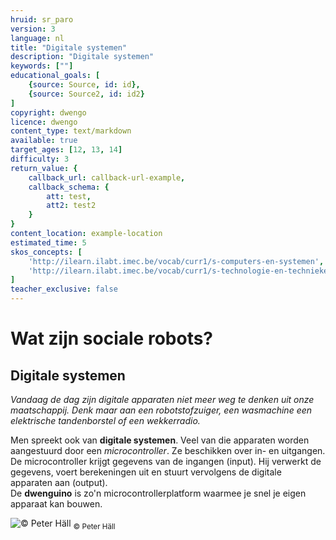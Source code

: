 ```yaml
---
hruid: sr_paro
version: 3
language: nl
title: "Digitale systemen"
description: "Digitale systemen"
keywords: [""]
educational_goals: [
    {source: Source, id: id}, 
    {source: Source2, id: id2}
]
copyright: dwengo
licence: dwengo
content_type: text/markdown
available: true
target_ages: [12, 13, 14]
difficulty: 3
return_value: {
    callback_url: callback-url-example,
    callback_schema: {
        att: test,
        att2: test2
    }
}
content_location: example-location
estimated_time: 5
skos_concepts: [
    'http://ilearn.ilabt.imec.be/vocab/curr1/s-computers-en-systemen', 
    'http://ilearn.ilabt.imec.be/vocab/curr1/s-technologie-en-technieken'
]
teacher_exclusive: false
---
```


# Wat zijn sociale robots?
## Digitale systemen

*Vandaag de dag zijn digitale apparaten niet meer weg te denken uit onze maatschappij. Denk maar aan een robotstofzuiger, een wasmachine een elektrische tandenborstel of een wekkerradio.*

Men spreekt ook van **digitale systemen**. Veel van die apparaten worden aangestuurd door een *microcontroller*. Ze beschikken over in- en uitgangen.  
De microcontroller krijgt gegevens van de ingangen (input). Hij verwerkt de gegevens, voert berekeningen uit en stuurt vervolgens de digitale apparaten aan (output).  
De **dwenguino** is zo'n microcontrollerplatform waarmee je snel je eigen apparaat kan bouwen.



![© Peter Häll](embed/paro.jpg "© Peter Häll")
<sub>© Peter Häll</sub>